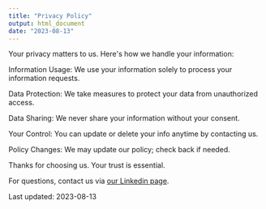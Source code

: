```yaml
---
title: "Privacy Policy"
output: html_document
date: "2023-08-13"
---
```




Your privacy matters to us. Here's how we handle your information:

  Information Usage: We use your information solely to process your information requests.
  
  Data Protection: We take measures to protect your data from unauthorized access.
  
  Data Sharing: We never share your information without your consent.
  
  Your Control: You can update or delete your info anytime by contacting us.
  
  Policy Changes: We may update our policy; check back if needed.

Thanks for choosing us. Your trust is essential.

For questions, contact us via [our Linkedin page](https://www.linkedin.com/company/digital-analysis-company/about/).

Last updated: 2023-08-13
